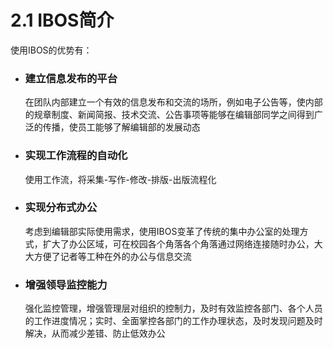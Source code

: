 # 2.1 IBOS简介

使用IBOS的优势有：

* ### 建立信息发布的平台

  在团队内部建立一个有效的信息发布和交流的场所，例如电子公告等，使内部的规章制度、新闻简报、技术交流、公告事项等能够在编辑部同学之间得到广泛的传播，使员工能够了解编辑部的发展动态

* ### 实现工作流程的自动化

  使用工作流，将采集-写作-修改-排版-出版流程化

* ### 实现分布式办公

  考虑到编辑部实际使用需求，使用IBOS变革了传统的集中办公室的处理方式，扩大了办公区域，可在校园各个角落各个角落通过网络连接随时办公，大大方便了记者等工种在外的办公与信息交流

* ### 增强领导监控能力

  强化监控管理，增强管理层对组织的控制力，及时有效监控各部门、各个人员的工作进度情况；实时、全面掌控各部门的工作办理状态，及时发现问题及时解决，从而减少差错、防止低效办公


